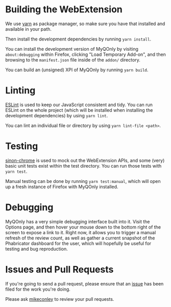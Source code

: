 # Building the WebExtension

We use [yarn](https://yarnpkg.com/) as package manager, so make sure you have that installed and available in your path.

Then install the development dependencies by running `yarn install`.

You can install the development version of MyQOnly by visiting `about:debugging` within Firefox, clicking "Load Temporary Add-on", and then browsing to the `manifest.json` file inside of the `addon/` directory.

You can build an (unsigned) XPI of MyQOnly by running `yarn build`.

# Linting

[ESLint](https://eslint.org/) is used to keep our JavaScript consistent and tidy. You can run ESLint on the whole project (which will be installed when installing the development dependencies) by using `yarn lint`.

You can lint an individual file or directory by using `yarn lint-file <path>`.

# Testing

[sinon-chrome](https://www.npmjs.com/package/sinon-chrome) is used to mock out the WebExtension APIs, and some (very) basic unit tests exist within the test directory. You can run those tests with `yarn test`.

Manual testing can be done by running `yarn test:manual`, which will open up a fresh instance of Firefox with MyQOnly installed.

# Debugging

MyQOnly has a very simple debugging interface built into it. Visit the Options page, and then hover your mouse down to the bottom right of the screen to expose a link to it. Right now, it allows you to trigger a manual refresh of the review count, as well as gather a current snapshot of the Phabricator dashboard for the user, which will hopefully be useful for testing and bug reproduction.

# Issues and Pull Requests

If you're going to send a pull request, please ensure that an [issue](https://github.com/mikeconley/myqonly/issues) has been filed for the work you're doing.

Please ask [mikeconley](https://github.com/mikeconley/) to review your pull requests.